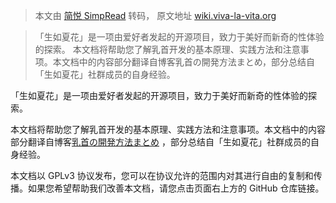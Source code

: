 > 本文由 [简悦 SimpRead](http://ksria.com/simpread/) 转码， 原文地址 [wiki.viva-la-vita.org](https://wiki.viva-la-vita.org/)

> 「生如夏花」是一项由爱好者发起的开源项目，致力于美好而新奇的性体验的探索。 本文档将帮助您了解乳首开发的基本原理、实践方法和注意事项。本文档中的内容部分翻译自博客乳首の開発方法まとめ，部分总结自「生如夏花」社群成员的自身经验。

「生如夏花」是一项由爱好者发起的开源项目，致力于美好而新奇的性体验的探索。

本文档将帮助您了解乳首开发的基本原理、实践方法和注意事项。本文档中的内容部分翻译自博客[乳首の開発方法まとめ](http://adlib1.net/ws2/h-life/page-list-nipple) ，部分总结自「生如夏花」社群成员的自身经验。

本文档以 GPLv3 协议发布，您可以在协议允许的范围内对其进行自由的复制和传播。如果您希望帮助我们改善本文档，请您点击页面右上方的 GitHub 仓库链接。